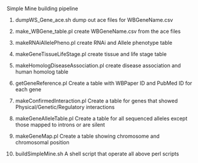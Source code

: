 Simple Mine building pipeline

1. dumpWS_Gene_ace.sh
dump out ace files for WBGeneName.csv

2. make_WBGene_table.pl
create WBGeneName.csv from the ace files

3. makeRNAiAllelePheno.pl
create RNAi and Allele phenotype table

4. makeGeneTissueLifeStage.pl
create tissue and life stage table 

5. makeHomologDiseaseAssociation.pl
create disease association and human homolog table

6. getGeneReference.pl
Create a table with WBPaper ID and PubMed ID for each gene

7. makeConfirmedInteraction.pl
Create a table for genes that showed Physical/Genetic/Regulatory interactions

8. makeGeneAlleleTable.pl
Create a table for all sequenced alleles except those mapped to introns or are silent

9. makeGeneMap.pl
Create a table showing chromosome and chromosomal position

10. buildSimpleMine.sh
A shell script that operate all above perl scripts
